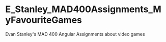 # E_Stanley_MAD400Assignments_MyFavouriteGames
 Evan Stanley's MAD 400 Angular Assignments about video games
